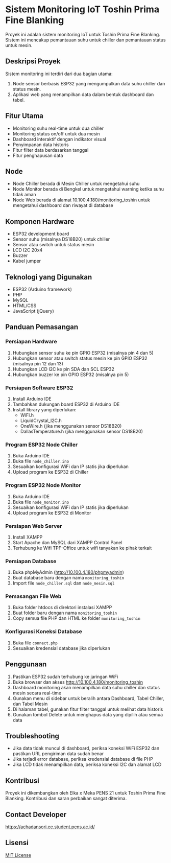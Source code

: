 # Sistem Monitoring IoT Toshin Prima Fine Blanking

Proyek ini adalah sistem monitoring IoT untuk Toshin Prima Fine Blanking. Sistem ini mencakup pemantauan suhu untuk chiller dan pemantauan status untuk mesin.

## Deskripsi Proyek

Sistem monitoring ini terdiri dari dua bagian utama:
1. Node sensor berbasis ESP32 yang mengumpulkan data suhu chiller dan status mesin.
2. Aplikasi web yang menampilkan data dalam bentuk dashboard dan tabel.

## Fitur Utama

- Monitoring suhu real-time untuk dua chiller
- Monitoring status on/off untuk dua mesin
- Dashboard interaktif dengan indikator visual
- Penyimpanan data historis
- Fitur filter data berdasarkan tanggal
- Fitur penghapusan data

## Node

- Node Chiller berada di Mesin Chiller untuk mengetahui suhu
- Node Monitor berada di Bengkel untuk mengetahui warning ketika suhu tidak aman
- Node Web berada di alamat 10.100.4.180/monitoring_toshin untuk mengetahui dashboard dan riwayat di database

## Komponen Hardware

- ESP32 development board
- Sensor suhu (misalnya DS18B20) untuk chiller
- Sensor atau switch untuk status mesin
- LCD I2C 20x4
- Buzzer
- Kabel jumper

## Teknologi yang Digunakan

- ESP32 (Arduino framework)
- PHP
- MySQL
- HTML/CSS
- JavaScript (jQuery)

## Panduan Pemasangan

### Persiapan Hardware

1. Hubungkan sensor suhu ke pin GPIO ESP32 (misalnya pin 4 dan 5)
2. Hubungkan sensor atau switch status mesin ke pin GPIO ESP32 (misalnya pin 12 dan 13)
3. Hubungkan LCD I2C ke pin SDA dan SCL ESP32
4. Hubungkan buzzer ke pin GPIO ESP32 (misalnya pin 5)

### Persiapan Software ESP32

1. Install Arduino IDE
2. Tambahkan dukungan board ESP32 di Arduino IDE
3. Install library yang diperlukan:
   - WiFi.h
   - LiquidCrystal_I2C.h
   - OneWire.h (jika menggunakan sensor DS18B20)
   - DallasTemperature.h (jika menggunakan sensor DS18B20)

### Program ESP32 Node Chiller

1. Buka Arduino IDE
2. Buka file `node_chiller.ino`
3. Sesuaikan konfigurasi WiFi dan IP statis jika diperlukan
4. Upload program ke ESP32 di Chiller

### Program ESP32 Node Monitor

1. Buka Arduino IDE
2. Buka file `node_monitor.ino`
3. Sesuaikan konfigurasi WiFi dan IP statis jika diperlukan
4. Upload program ke ESP32 di Monitor

### Persiapan Web Server

1. Install XAMPP
2. Start Apache dan MySQL dari XAMPP Control Panel
3. Terhubung ke Wifi TPF-Office untuk wifi tanyakan ke pihak terkait

### Persiapan Database

1. Buka phpMyAdmin (http://10.100.4.180/phpmyadmin)
2. Buat database baru dengan nama `monitoring_toshin`
3. Import file `node_chiller.sql` dan `node_mesin.sql`

### Pemasangan File Web

1. Buka folder htdocs di direktori instalasi XAMPP
2. Buat folder baru dengan nama `monitoring_toshin`
3. Copy semua file PHP dan HTML ke folder `monitoring_toshin`

### Konfigurasi Koneksi Database

1. Buka file `connect.php`
2. Sesuaikan kredensial database jika diperlukan

## Penggunaan

1. Pastikan ESP32 sudah terhubung ke jaringan WiFi
2. Buka browser dan akses http://10.100.4.180/monitoring_toshin
3. Dashboard monitoring akan menampilkan data suhu chiller dan status mesin secara real-time
4. Gunakan menu di sidebar untuk beralih antara Dashboard, Tabel Chiller, dan Tabel Mesin
5. Di halaman tabel, gunakan fitur filter tanggal untuk melihat data historis
6. Gunakan tombol Delete untuk menghapus data yang dipilih atau semua data

## Troubleshooting

- Jika data tidak muncul di dashboard, periksa koneksi WiFi ESP32 dan pastikan URL pengiriman data sudah benar
- Jika terjadi error database, periksa kredensial database di file PHP
- Jika LCD tidak menampilkan data, periksa koneksi I2C dan alamat LCD

## Kontribusi

Proyek ini dikembangkan oleh Elka x Meka PENS 21 untuk Toshin Prima Fine Blanking. Kontribusi dan saran perbaikan sangat diterima.

## Contact Developer

https://achadansori.ee.student.pens.ac.id/

## Lisensi

[MIT License](https://opensource.org/licenses/MIT)
